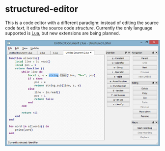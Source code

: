 structured-editor
=================

This is a code editor with a different paradigm: instead of editing the source code *text*,
it edits the source code *structure*. Currently the only language supported is [Lua](http://www.lua.org/), but new
extensions are being planned.

![alt text](https://github.com/boppreh/structured-editor/raw/master/main_window.png)
